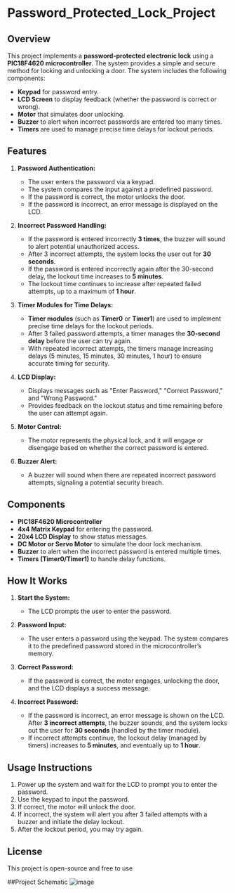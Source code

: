 # Password_Protected_Lock_Project

## Overview
This project implements a **password-protected electronic lock** using a **PIC18F4620 microcontroller**. The system provides a simple and secure method for locking and unlocking a door. The system includes the following components:
- **Keypad** for password entry.
- **LCD Screen** to display feedback (whether the password is correct or wrong).
- **Motor** that simulates door unlocking.
- **Buzzer** to alert when incorrect passwords are entered too many times.
- **Timers** are used to manage precise time delays for lockout periods.

## Features
1. **Password Authentication:**
   - The user enters the password via a keypad.
   - The system compares the input against a predefined password.
   - If the password is correct, the motor unlocks the door.
   - If the password is incorrect, an error message is displayed on the LCD.

2. **Incorrect Password Handling:**
   - If the password is entered incorrectly **3 times**, the buzzer will sound to alert potential unauthorized access.
   - After 3 incorrect attempts, the system locks the user out for **30 seconds**.
   - If the password is entered incorrectly again after the 30-second delay, the lockout time increases to **5 minutes**.
   - The lockout time continues to increase after repeated failed attempts, up to a maximum of **1 hour**.

3. **Timer Modules for Time Delays:**
   - **Timer modules** (such as **Timer0** or **Timer1**) are used to implement precise time delays for the lockout periods.
   - After 3 failed password attempts, a timer manages the **30-second delay** before the user can try again.
   - With repeated incorrect attempts, the timers manage increasing delays (5 minutes, 15 minutes, 30 minutes, 1 hour) to ensure accurate timing for security.

4. **LCD Display:**
   - Displays messages such as "Enter Password," "Correct Password," and "Wrong Password."
   - Provides feedback on the lockout status and time remaining before the user can attempt again.

5. **Motor Control:**
   - The motor represents the physical lock, and it will engage or disengage based on whether the correct password is entered.

6. **Buzzer Alert:**
   - A buzzer will sound when there are repeated incorrect password attempts, signaling a potential security breach.

## Components
- **PIC18F4620 Microcontroller**
- **4x4 Matrix Keypad** for entering the password.
- **20x4 LCD Display** to show status messages.
- **DC Motor or Servo Motor** to simulate the door lock mechanism.
- **Buzzer** to alert when the incorrect password is entered multiple times.
- **Timers (Timer0/Timer1)** to handle delay functions.

## How It Works
1. **Start the System:**
   - The LCD prompts the user to enter the password.
   
2. **Password Input:**
   - The user enters a password using the keypad. The system compares it to the predefined password stored in the microcontroller’s memory.
   
3. **Correct Password:**
   - If the password is correct, the motor engages, unlocking the door, and the LCD displays a success message.
   
4. **Incorrect Password:**
   - If the password is incorrect, an error message is shown on the LCD. After **3 incorrect attempts**, the buzzer sounds, and the system locks out the user for **30 seconds** (handled by the timer module).
   - If incorrect attempts continue, the lockout delay (managed by timers) increases to **5 minutes**, and eventually up to **1 hour**.

## Usage Instructions
1. Power up the system and wait for the LCD to prompt you to enter the password.
2. Use the keypad to input the password.
3. If correct, the motor will unlock the door.
4. If incorrect, the system will alert you after 3 failed attempts with a buzzer and initiate the delay lockout.
5. After the lockout period, you may try again.

## License
This project is open-source and free to use 

##Project Schematic
![image](https://github.com/user-attachments/assets/c24fa4a8-b4b8-4dc1-ace5-7d921f4e201b)


